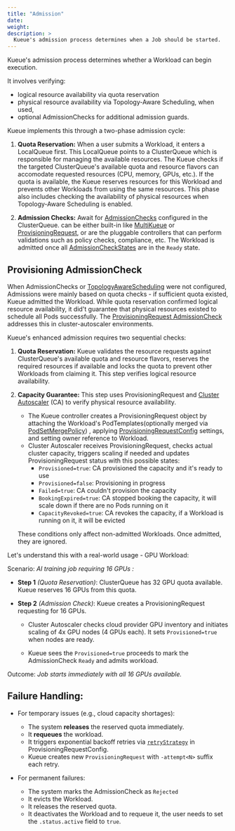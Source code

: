 ```yaml
---
title: "Admission"
date: 
weight: 
description: >
  Kueue's admission process determines when a Job should be started.
---
```


Kueue's admission process determines whether a Workload can begin execution. 

It involves verifying:
- logical resource availability via quota reservation
- physical resource availability via Topology-Aware Scheduling, when used,
- optional AdmissionChecks for additional admission guards.

Kueue implements this through a two-phase admission cycle: 

1. **Quota Reservation:** When a user submits a Workload, it enters a LocalQueue first. This LocalQueue points to a ClusterQueue which is responsible for managing the available resources. The Kueue checks if the targeted ClusterQueue's available quota and resource flavors can accomodate requested resources (CPU, memory, GPUs, etc.). If the quota is available, the Kueue reserves resources for this Workload and prevents other Workloads from using the same resources. This phase also includes checking the availability of physical resources when 
    Topology-Aware Scheduling is enabled.

2. **Admission Checks:** Await for [AdmissionChecks](/docs/concepts/admission_check) configured in the ClusterQueue. can be either built-in like [MultiKueue](/docs/concepts/multikueue/) or [ProvisioningRequest](/docs/admission-check-controllers/provisioning/), or are the pluggable
controllers that can perform validations such as policy checks, compliance, etc.
The Workload is admitted once all [AdmissionCheckStates](/docs/concepts/admission_check/#admissioncheckstates) are in the `Ready` state.

## Provisioning AdmissionCheck 

When AdmissionChecks or [TopologyAwareScheduling](docs/concepts/topology_aware_scheduling/) were not configured, Admissions were mainly based on quota checks - if sufficient quota existed, Kueue admitted the Workload. While quota reservation confirmed logical resource availability, it did't guarantee that physical resources existed to schedule all Pods successfully. The [ProvisioningRequest AdmissionCheck](/docs/admission-check-controllers/provisioning/) addresses this in cluster-autoscaler environments.

Kueue's enhanced admission requires two sequential checks:

1. **Quota Reservation:** Kueue validates the resource requests against ClusterQueue's available quota and resource flavors, reserves the required resources if available and locks the quota to prevent other Workloads from claiming it. This step verifies logical resource availability.
2. **Capacity Guarantee:** This step uses ProvisioningRequest and [Cluster Autoscaler](https://github.com/kubernetes/autoscaler/tree/master/cluster-autoscaler) (CA) to verify physical resource availability. 
    - The Kueue controller creates a ProvisioningRequest object by attaching the Workload's PodTemplates(optionally merged via [PodSetMergePolicy](/docs/admission-check-controllers/provisioning/#podset-merge-policy)) , applying [ProvisioningRequestConfig](/docs/admission-check-controllers/provisioning/#provisioningrequest-configuration) settings, and setting owner reference to Workload.
    - Cluster Autoscaler receives ProvisioningRequest, checks actual cluster capacity, triggers scaling if needed and updates ProvisioningRequest status with this possible states: 
      - `Provisioned=true`: CA provisioned the capacity and it's ready to use
      - `Provisioned=false`: Provisioning in progress
      - `Failed=true`:  CA couldn't provision the capacity
      - `BookingExpired=true`: CA stopped booking the capacity, it will scale down if there are no Pods running on it  
      - `CapacityRevoked=true`: CA revokes the capacity, if a Workload is running on it, it will be evicted
  
    These conditions only affect non-admitted Workloads. Once admitted, they are ignored.


Let's understand this with a real-world usage - GPU Workload:

Scenario: *AI training job requiring 16 GPUs :*

- **Step 1** *(Quota Reservation)*: ClusterQueue has 32 GPU quota available. Kueue reserves 16 GPUs from this quota.

- **Step 2** *(Admission Check)*: Kueue creates a ProvisioningRequest requesting for 16 GPUs. 
  - Cluster Autoscaler checks cloud provider GPU inventory and initiates scaling of 4x GPU nodes (4 GPUs each). It sets `Provisioned=true` when nodes are ready.

  - Kueue sees the `Provisioned=true` proceeds to mark the AdmissionCheck `Ready` and admits workload.

Outcome:
*Job starts immediately with all 16 GPUs available.*

## Failure Handling:

- For temporary issues (e.g., cloud capacity shortages):
  - The system **releases** the reserved quota immediately.
  - It **requeues** the workload.
  - It triggers exponential backoff retries via [`retryStrategy`](docs/admission-check-controllers/provisioning/#retry-strategy) in ProvisioningRequestConfig.
  - Kueue creates new `ProvisioningRequest` with `-attempt<N>` suffix each retry.

- For permanent failures:
  - The system marks the AdmissionCheck as `Rejected`
  - It evicts the Workload.
  - It releases the reserved quota. 
  - It deactivates the Workload and to requeue it, the user needs to set the `.status.active` field to `true`.
